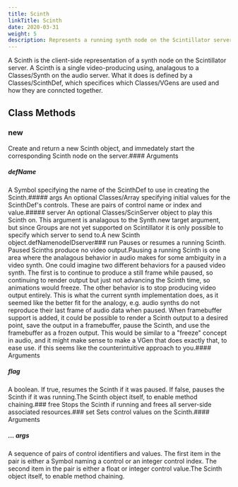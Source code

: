 ```yaml
---
title: Scinth
linkTitle: Scinth
date: 2020-03-31
weight: 5
description: Represents a running synth node on the Scintillator server.
---
```

A Scinth is the client-side representation of a synth node on the Scintillator server. A Scinth is a single video-producing using, analagous to a Classes/Synth on the audio server. What it does is defined by a Classes/ScinthDef, which specifices which Classes/VGens are used and how they are conncted together.
## Class Methods

### new
Create and return a new Scinth object, and immedately start the corresponding Scinth node on the server.#### Arguments 
##### defName
A Symbol specifying the name of the ScinthDef to use in creating the Scinth.##### args
An optional Classes/Array specifying initial values for the ScinthDef's controls. These are pairs of control name or index and value.##### server
An optional Classes/ScinServer object to play this Scinth on. This argument is analagous to the Synth.new target argument, but since Groups are not yet supported on Scintillator it is only possible to specify which server to send to.A new Scinth object.defNamenodeIDserver### run
Pauses or resumes a running Scinth. Paused Scinths produce no video output.Pausing a running Scinth is one area where the analagous behavior in audio makes for some ambiguity in a video synth. One could imagine two different behaviors for a paused video synth. The first is to continue to produce a still frame while paused, so continuing to render output but just not advancing the Scinth time, so animations would freeze. The other behavior is to stop producing video output entirely. This is what the current synth implementation does, as it seemed like the better fit for the analogy, e.g. audio synths do not reproduce their last frame of audio data when paused. When framebuffer support is added, it could be possible to render a Scinth output to a desired point, save the output in a framebuffer, pause the Scinth, and use the framebuffer as a frozen output. This would be similar to a "freeze" concept in audio, and it might make sense to make a VGen that does exactly that, to ease use.  if this seems like the counterintuitive approach to you.#### Arguments 
##### flag
A boolean. If true, resumes the Scinth if it was paused. If false, pauses the Scinth if it was running.The Scinth object itself, to enable method chaining.### free
Stops the Scinth if running and frees all server-side associated resources.### set
Sets control values on the Scinth.#### Arguments 
##### ... args
A sequence of pairs of control identifiers and values. The first item in the pair is either a Symbol naming a control or an integer control index. The second item in the pair is either a float or integer control value.The Scinth object itself, to enable method chaining.